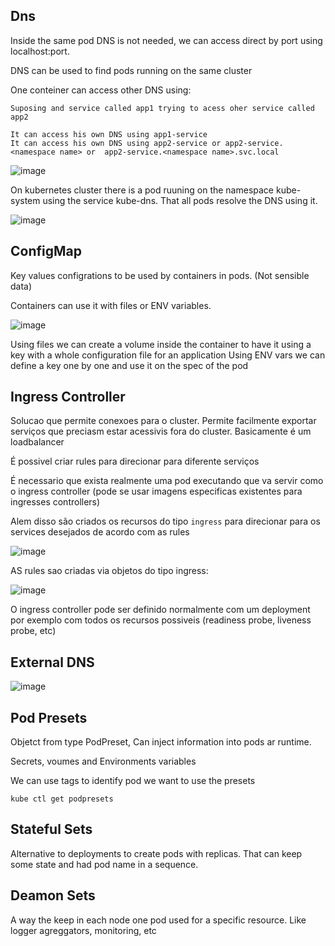 ## Dns

Inside the same pod DNS is not needed, we can access direct by port using localhost:port.

DNS can be used to find pods running on the same cluster

One conteiner can access other DNS using:

```
Suposing and service called app1 trying to acess oher service called app2

It can access his own DNS using app1-service
It can access his own DNS using app2-service or app2-service.<namespace name> or  app2-service.<namespace name>.svc.local

```

![image](https://user-images.githubusercontent.com/20507162/126563752-ad918690-abb8-45c8-964d-551b40e3050d.png)


On kubernetes cluster there is a pod ruuning on the namespace kube-system using the service kube-dns. That all pods resolve the DNS using it.

![image](https://user-images.githubusercontent.com/20507162/126565758-9b96e797-7979-45a5-ab22-1371dfe63a51.png)

## ConfigMap

Key values configrations to be used by containers in pods. (Not sensible data)

Containers can use it with files or ENV variables.

![image](https://user-images.githubusercontent.com/20507162/127057244-93f963a0-a9ba-4414-8949-f0ec50ceb306.png)

Using files we can create a volume inside the container to have it using a key with a whole configuration file for an application
Using ENV vars we can define a key one by one and use it on the spec of the pod


## Ingress Controller

Solucao que permite conexoes para o cluster. Permite facilmente exportar serviços que preciasm estar acessivis fora do cluster.
Basicamente é um loadbalancer

É possivel criar rules para direcionar para diferente serviços

É necessario que exista realmente uma pod executando que va servir como o ingress controller (pode se usar imagens especificas existentes para ingresses controllers)

Alem disso são criados os recursos do tipo `ingress` para direcionar para os services desejados de acordo com as rules



![image](https://user-images.githubusercontent.com/20507162/127062119-67d1f490-e7ac-4675-a200-6acbab239d25.png)


AS rules sao criadas via objetos do tipo ingress:

![image](https://user-images.githubusercontent.com/20507162/127903370-c2613f08-1ced-4327-aef7-298699ba4485.png)


O ingress controller pode ser definido normalmente com um deployment por exemplo com todos os recursos possiveis (readiness probe, liveness probe, etc)

## External DNS

![image](https://user-images.githubusercontent.com/20507162/127905321-a53907ad-0048-4cc1-9f73-53b41a6f9510.png)



## Pod Presets

Objetct from type PodPreset, Can inject information into pods ar runtime.

Secrets, voumes and Environments variables

We can use tags to identify pod we want to use the presets

```
kube ctl get podpresets
```

## Stateful Sets

Alternative to deployments to create pods with replicas. That can keep some state and had pod name in a sequence.


## Deamon Sets

A way the keep in each node one pod used for a specific resource. Like logger agreggators, monitoring, etc